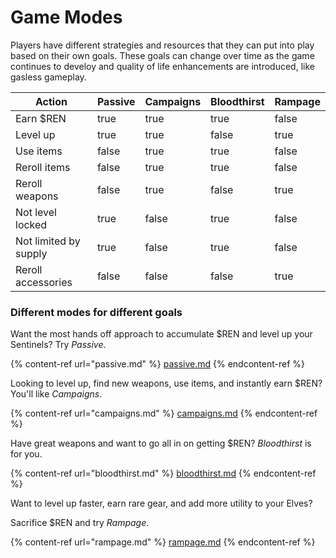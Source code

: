 # Game Modes

Players have different strategies and resources that they can put into play based on their own goals. These goals can change over time as the game continues to develoy and quality of life enhancements are introduced, like gasless gameplay.

<table><thead><tr><th>Action</th><th data-type="checkbox">Passive</th><th data-type="checkbox">Campaigns</th><th data-type="checkbox">Bloodthirst</th><th data-type="checkbox">Rampage</th></tr></thead><tbody><tr><td>Earn $REN</td><td>true</td><td>true</td><td>true</td><td>false</td></tr><tr><td>Level up</td><td>true</td><td>true</td><td>false</td><td>true</td></tr><tr><td>Use items</td><td>false</td><td>true</td><td>true</td><td>false</td></tr><tr><td>Reroll items</td><td>false</td><td>true</td><td>true</td><td>false</td></tr><tr><td>Reroll weapons</td><td>false</td><td>true</td><td>false</td><td>true</td></tr><tr><td>Not level locked</td><td>true</td><td>false</td><td>true</td><td>false</td></tr><tr><td>Not limited by supply</td><td>true</td><td>false</td><td>true</td><td>false</td></tr><tr><td>Reroll accessories</td><td>false</td><td>false</td><td>false</td><td>true</td></tr></tbody></table>

### Different modes for different goals

Want the most hands off approach to accumulate $REN and level up your Sentinels? Try _Passive_.

{% content-ref url="passive.md" %}
[passive.md](passive.md)
{% endcontent-ref %}

Looking to level up, find new weapons, use items, and instantly earn $REN? You'll like _Campaigns_.

{% content-ref url="campaigns.md" %}
[campaigns.md](campaigns.md)
{% endcontent-ref %}

Have great weapons and want to go all in on getting $REN? _Bloodthirst_ is for you.

{% content-ref url="bloodthirst.md" %}
[bloodthirst.md](bloodthirst.md)
{% endcontent-ref %}

Want to level up faster, earn rare gear, and add more utility to your Elves?

Sacrifice $REN and try _Rampage_.

{% content-ref url="rampage.md" %}
[rampage.md](rampage.md)
{% endcontent-ref %}

